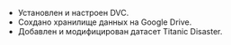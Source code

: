 - Установлен и настроен DVC.
- Сохдано хранилище данных на Google Drive.
- Добавлен и модифицирован датасет Titanic Disaster.